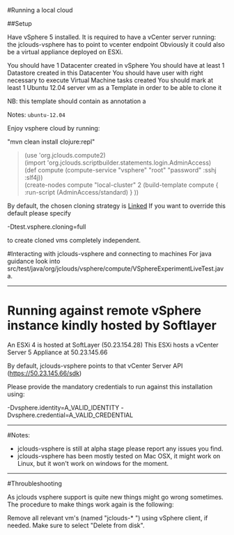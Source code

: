 
#Running a local cloud

##Setup

Have vSphere 5 installed.
It is required to have a vCenter server running: the jclouds-vsphere has to point to vcenter endpoint
Obviously it could also be a virtual appliance deployed on ESXi.

You should have 1 Datacenter created in vSphere
You should have at least 1 Datastore created in this Datacenter
You should have user with right necessary to execute Virtual Machine tasks created
You should mark at least 1 Ubuntu 12.04 server vm as a Template in order to be able to clone it

NB: this template should contain as annotation a 

Notes: `ubuntu-12.04`

Enjoy vsphere cloud by running:

"mvn clean install clojure:repl"

> (use 'org.jclouds.compute2)  
> (import 'org.jclouds.scriptbuilder.statements.login.AdminAccess)  
> (def compute (compute-service "vsphere" "root" "password" :sshj :slf4j))  
> (create-nodes compute "local-cluster" 2 (build-template compute { :run-script (AdminAccess/standard) } ))  

By default, the chosen cloning strategy is [Linked](http://www.vmware.com/support/developer/vc-sdk/linked_vms_note.pdf)
If you want to override this default please specify

-Dtest.vsphere.cloning=full

to create cloned vms completely independent.

#Interacting with jclouds-vsphere and connecting to machines
For java guidance look into src/test/java/org/jclouds/vsphere/compute/VSphereExperimentLiveTest.java.  

--------------
# Running against remote vSphere instance kindly hosted by Softlayer

An ESXi 4 is hosted at SoftLayer (50.23.154.28)
This ESXi hosts a vCenter Server 5 Appliance at 50.23.145.66

By default, jclouds-vsphere points to that vCenter Server API (https://50.23.145.66/sdk)

Please provide the mandatory credentials to run against this installation using:

-Dvsphere.identity=A_VALID_IDENTITY
-Dvsphere.credential=A_VALID_CREDENTIAL

--------------

#Notes:

- jclouds-vsphere is still at alpha stage please report any issues you find.  
- jclouds-vsphere has been mostly tested on Mac OSX, it might work on Linux, but it won't work on windows for the moment.  

--------------

#Throubleshooting

As jclouds vsphere support is quite new things might go wrong sometimes. The procedure to make things work again is the following:

Remove all relevant vm's (named "jclouds-* ") using vSphere client, if needed. 
Make sure to select "Delete from disk".  